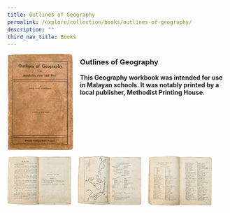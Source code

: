 ```yaml
---
title: Outlines of Geography
permalink: /explore/collection/books/outlines-of-geography/
description: ""
third_nav_title: Books
---
```

<img src="/images/outlinesofgeog1.png" style="width:30%;margin-right:15px;" align="left">

### **Outlines of Geography**

<b>This Geography workbook was intended for use in Malayan schools. It was notably printed by a local publisher, Methodist Printing House.</b>

<br clear="left">

<p><a href="/images/outlinesofgeog2.png">  
<img src="/images/outlinesofgeog2.png" style="width:29%;margin-right:15px;" align="left">
</a></p>

<p><a href="/images/outlinesofgeog3.png">  
<img src="/images/outlinesofgeog3.png" style="width:29%;margin-right:15px;" align="left">
</a></p>

<p><a href="/images/outlinesofgeog4.png">  
<img src="/images/outlinesofgeog4.png" style="width:29%;margin-right:15px;" align="left">
</a></p>